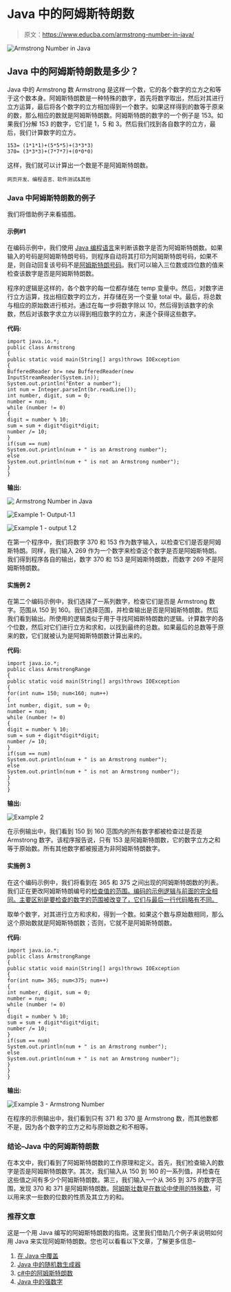 # Java 中的阿姆斯特朗数

> 原文：<https://www.educba.com/armstrong-number-in-java/>

![Armstrong Number in Java](img/4828b02e37d14bf507b7e739a2bfcbaa.png)



## Java 中的阿姆斯特朗数是多少？

Java 中的 Armstrong 数 Armstrong 是这样一个数，它的各个数字的立方之和等于这个数本身。阿姆斯特朗数是一种特殊的数字，首先将数字取出，然后对其进行立方运算，最后将各个数字的立方相加得到一个数字。如果这样得到的数等于原来的数，那么相应的数就是阿姆斯特朗数。阿姆斯特朗的数字的一个例子是 153。如果我们分解 153 的数字，它们是 1，5 和 3。然后我们找到各自数字的立方，最后，我们计算数字的立方。

```
153= (1*1*1)+(5*5*5)+(3*3*3)
370= (3*3*3)+(7*7*7)+(0*0*0)
```

这样，我们就可以计算出一个数是不是阿姆斯特朗数。

<small>网页开发、编程语言、软件测试&其他</small>

### Java 中阿姆斯特朗数的例子

我们将借助例子来看插图。

#### 示例#1

在编码示例中，我们使用 [Java 编程语言](https://www.educba.com/java-programming-language-features/)来判断该数字是否为阿姆斯特朗数。如果输入的号码是阿姆斯特朗号码，则程序自动将其打印为阿姆斯特朗号码，如果不是，则自动回复该号码不是[阿姆斯特朗号码](https://www.educba.com/armstrong-number-in-python/)。我们可以输入三位数或四位数的值来检查该数字是否是阿姆斯特朗数。

程序的逻辑是这样的，各个数字的每一位都存储在 temp 变量中。然后，对数字进行立方运算，找出相应数字的立方，并存储在另一个变量 total 中。最后，将总数与相应的原始数进行核对。通过在每一步将数字除以 10，然后得到该数字的余数，然后对该数字求立方以得到相应数字的立方，来逐个获得这些数字。

**代码:**

```
import java.io.*;
public class Armstrong
{
public static void main(String[] args)throws IOException
{
BufferedReader br= new BufferedReader(new InputStreamReader(System.in));
System.out.println("Enter a number");
int num = Integer.parseInt(br.readLine());
int number, digit, sum = 0;
number = num;
while (number != 0)
{
digit = number % 10;
sum = sum + digit*digit*digit;
number /= 10;
}
if(sum == num)
System.out.println(num + " is an Armstrong number");
else
System.out.println(num + " is not an Armstrong number");
}
}
```

**输出:**

![ Armstrong Number in Java](img/d70a897aba75478ec86628902e017869.png)



![Example 1- Output-1.1](img/440120a7c0d75e8e8d68e33006c111eb.png)



![Example 1 - output 1.2](img/711a3ec6dfdcd533e16a947d0e3f66a1.png)



在第一个程序中，我们将数字 370 和 153 作为数字输入，以检查它们是否是阿姆斯特朗。同样，我们输入 269 作为一个数字来检查这个数字是否是阿姆斯特朗。我们得到程序各自的输出，数字 370 和 153 是阿姆斯特朗数，而数字 269 不是阿姆斯特朗数。

#### 实施例 2

在第二个编码示例中，我们选择了一系列数字，检查它们是否是 Armstrong 数字。范围从 150 到 160。我们选择范围，并检查输出是否是阿姆斯特朗数。然后我们看到输出。所使用的逻辑类似于用于寻找阿姆斯特朗数的逻辑。计算数字的各个位数，然后对它们进行立方和求和，以找到最终的总数。如果最后的总数等于原来的数，它们就被认为是阿姆斯特朗数计算出来的。

**代码:**

```
import java.io.*;
public class ArmstrongRange
{
public static void main(String[] args)throws IOException
{
for(int num= 150; num<160; num++)
{
int number, digit, sum = 0;
number = num;
while (number != 0)
{
digit = number % 10;
sum = sum + digit*digit*digit;
number /= 10;
}
if(sum == num)
System.out.println(num + " is an Armstrong number");
else
System.out.println(num + " is not an Armstrong number");
}
}
}
```

**输出:**

![Example 2](img/ec46ead21bd25addbb21cb9e787ff667.png)



在示例输出中，我们看到 150 到 160 范围内的所有数字都被检查过是否是 Armstrong 数字。该程序报告说，只有 153 是阿姆斯特朗数，它的数字立方之和等于原始数。所有其他数字都被报道为非阿姆斯特朗数字。

#### 实施例 3

在这个编码示例中，我们将看到在 365 和 375 之间出现的阿姆斯特朗数的列表。我们正在更改阿姆斯特朗编号的[检查值的范围。编码的示例逻辑与前面的完全相同。主要区别是要检查的数字的范围被改变了，它们与最后一行代码略有不同。](https://www.educba.com/armstrong-number-in-php/)

取单个数字，对其进行立方和求和，得到一个数。如果这个数与原始数相同，那么这个原始数就是阿姆斯特朗数；否则，它就不是阿姆斯特朗数。

**代码:**

```
import java.io.*;
public class ArmstrongRange
{
public static void main(String[] args)throws IOException
{
for(int num= 365; num<375; num++)
{
int number, digit, sum = 0;
number = num;
while (number != 0)
{
digit = number % 10;
sum = sum + digit*digit*digit;
number /= 10;
}
if(sum == num)
System.out.println(num + " is an Armstrong number");
else
System.out.println(num + " is not an Armstrong number");
}
}
}
```

**输出:**

![Example 3 - Armstrong Number](img/5fce3d0f33ccab288a2297da6b865c8e.png)



在程序的示例输出中，我们看到只有 371 和 370 是 Armstrong 数，而其他数都不是，因为各个数字的立方之和与原始数之和不相等。

### 结论–Java 中的阿姆斯特朗数

在本文中，我们看到了阿姆斯特朗数的工作原理和定义。首先，我们检查输入的数字是否是阿姆斯特朗数字。其次，我们输入从 150 到 160 的一系列值，并检查在这些值之间有多少个阿姆斯特朗数。第三，我们输入一个从 365 到 375 的数字范围，发现 370 和 371 是阿姆斯特朗数。[阿姆斯壮数](https://www.educba.com/armstrong-number-in-c-plus-plus/)是[在数论中使用的特殊数](https://www.educba.com/special-number-in-java/)，可以用来求一些数的位数的性质及其立方的和。

### 推荐文章

这是一个用 Java 编写的阿姆斯特朗数的指南。这里我们借助几个例子来说明如何用 Java 来实现阿姆斯特朗数。您也可以看看以下文章，了解更多信息–

1.  [在 Java 中覆盖](https://www.educba.com/overriding-in-java/)
2.  [Java 中的随机数生成器](https://www.educba.com/random-number-generator-in-java/)
3.  [c#中的阿姆斯特朗数](https://www.educba.com/armstrong-number-in-c-sharp/)
4.  [Java 中的强数字](https://www.educba.com/strong-number-in-java/)





